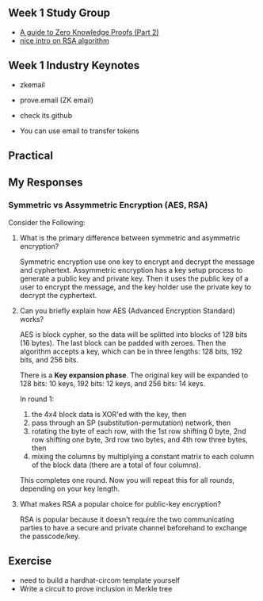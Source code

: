 ## Week 1 Study Group

- [A guide to Zero Knowledge Proofs (Part 2)](https://medium.com/@Luca_Franceschini/a-guide-to-zero-knowledge-proofs-part-2-7904dee9758d)
- [nice intro on RSA algorithm](https://www.comparitech.com/blog/information-security/rsa-encryption/)

## Week 1 Industry Keynotes
- zkemail
- prove.email (ZK email)
- check its github

- You can use email to transfer tokens

## Practical

## My Responses

### Symmetric vs Assymmetric Encryption (AES, RSA)

Consider the Following:

1. What is the primary difference between symmetric and asymmetric encryption?

   Symmetric encryption use one key to encrypt and decrypt the message and cyphertext. Assymmetric encryption has a key setup process to generate a public key and private key. Then it uses the public key of a user to encrypt the message, and the key holder use the private key to decrypt the cyphertext.

2. Can you briefly explain how AES (Advanced Encryption Standard) works?

   AES is block cypher, so the data will be splitted into blocks of 128 bits (16 bytes). The last block can be padded with zeroes. Then the algorithm accepts a key, which can be in three lengths: 128 bits, 192 bits, and 256 bits.

   There is a **Key expansion phase**. The original key will be expanded to 128 bits: 10 keys, 192 bits: 12 keys, and 256 bits: 14 keys.

   In round 1:

   1. the 4x4 block data is XOR'ed with the key, then
   2. pass through an SP (substitution-permutation) network, then
   3. rotating the byte of each row, with the 1st row shifting 0 byte, 2nd row shifting one byte, 3rd row two bytes, and 4th row three bytes, then
   4. mixing the columns by multiplying a constant matrix to each column of the block data (there are a total of four columns).

   This completes one round. Now you will repeat this for all rounds, depending on your key length.

3. What makes RSA a popular choice for public-key encryption?

   RSA is popular because it doesn't require the two communicating parties to have a secure and private channel beforehand to exchange the passcode/key.

## Exercise
- need to build a hardhat-circom template yourself
- Write a circuit to prove inclusion in Merkle tree
